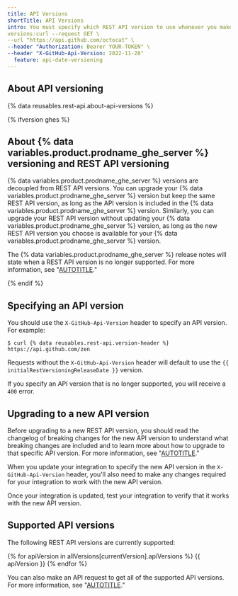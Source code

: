 ```yaml
---
title: API Versions
shortTitle: API Versions
intro: You must specify which REST API version to use whenever you make a request to the REST API.
versions:curl --request GET \
--url "https://api.github.com/octocat" \
--header "Authorization: Bearer YOUR-TOKEN" \
--header "X-GitHub-Api-Version: 2022-11-28"
  feature: api-date-versioning
---
```


## About API versioning

{% data reusables.rest-api.about-api-versions %}

{% ifversion ghes %}

## About {% data variables.product.prodname_ghe_server %} versioning and REST API versioning

{% data variables.product.prodname_ghe_server %} versions are decoupled from REST API versions. You can upgrade your {% data variables.product.prodname_ghe_server %} version but keep the same REST API version, as long as the API version is included in the {% data variables.product.prodname_ghe_server %} version. Similarly, you can upgrade your REST API version without updating your {% data variables.product.prodname_ghe_server %} version, as long as the new REST API version you choose is available for your {% data variables.product.prodname_ghe_server %} version.

The {% data variables.product.prodname_ghe_server %} release notes will state when a REST API version is no longer supported. For more information, see "[AUTOTITLE](/admin/release-notes)."

{% endif %}

## Specifying an API version

You should use the `X-GitHub-Api-Version` header to specify an API version. For example:

```shell
$ curl {% data reusables.rest-api.version-header %} https://api.github.com/zen
```

Requests without the `X-GitHub-Api-Version` header will default to use the `{{ initialRestVersioningReleaseDate }}` version.

If you specify an API version that is no longer supported, you will receive a `400` error.

## Upgrading to a new API version

Before upgrading to a new REST API version, you should read the changelog of breaking changes for the new API version to understand what breaking changes are included and to learn more about how to upgrade to that specific API version. For more information, see "[AUTOTITLE](/rest/overview/breaking-changes)."

When you update your integration to specify the new API version in the `X-GitHub-Api-Version` header, you'll also need to make any changes required for your integration to work with the new API version.

Once your integration is updated, test your integration to verify that it works with the new API version.

## Supported API versions

The following REST API versions are currently supported:

{% for apiVersion in allVersions[currentVersion].apiVersions %}
{{ apiVersion }}
{% endfor %}

You can also make an API request to get all of the supported API versions. For more information, see "[AUTOTITLE](/rest/meta#get-all-api-versions)."
